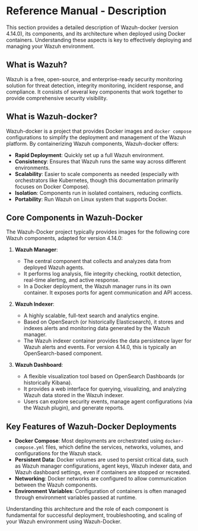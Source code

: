 # Reference Manual - Description

This section provides a detailed description of Wazuh-docker (version 4.14.0), its components, and its architecture when deployed using Docker containers. Understanding these aspects is key to effectively deploying and managing your Wazuh environment.

## What is Wazuh?

Wazuh is a free, open-source, and enterprise-ready security monitoring solution for threat detection, integrity monitoring, incident response, and compliance. It consists of several key components that work together to provide comprehensive security visibility.

## What is Wazuh-docker?

Wazuh-docker is a project that provides Docker images and `docker compose` configurations to simplify the deployment and management of the Wazuh platform. By containerizing Wazuh components, Wazuh-docker offers:

-   **Rapid Deployment**: Quickly set up a full Wazuh environment.
-   **Consistency**: Ensures that Wazuh runs the same way across different environments.
-   **Scalability**: Easier to scale components as needed (especially with orchestrators like Kubernetes, though this documentation primarily focuses on Docker Compose).
-   **Isolation**: Components run in isolated containers, reducing conflicts.
-   **Portability**: Run Wazuh on Linux system that supports Docker.

## Core Components in Wazuh-Docker

The Wazuh-Docker project typically provides images for the following core Wazuh components, adapted for version 4.14.0:

1.  **Wazuh Manager**:
    -   The central component that collects and analyzes data from deployed Wazuh agents.
    -   It performs log analysis, file integrity checking, rootkit detection, real-time alerting, and active response.
    -   In a Docker deployment, the Wazuh manager runs in its own container. It exposes ports for agent communication and API access.

2.  **Wazuh Indexer**:
    -   A highly scalable, full-text search and analytics engine.
    -   Based on OpenSearch (or historically Elasticsearch), it stores and indexes alerts and monitoring data generated by the Wazuh manager.
    -   The Wazuh indexer container provides the data persistence layer for Wazuh alerts and events. For version 4.14.0, this is typically an OpenSearch-based component.

3.  **Wazuh Dashboard**:
    -   A flexible visualization tool based on OpenSearch Dashboards (or historically Kibana).
    -   It provides a web interface for querying, visualizing, and analyzing Wazuh data stored in the Wazuh indexer.
    -   Users can explore security events, manage agent configurations (via the Wazuh plugin), and generate reports.

## Key Features of Wazuh-Docker Deployments

-   **Docker Compose**: Most deployments are orchestrated using `docker-compose.yml` files, which define the services, networks, volumes, and configurations for the Wazuh stack.
-   **Persistent Data**: Docker volumes are used to persist critical data, such as Wazuh manager configurations, agent keys, Wazuh indexer data, and Wazuh dashboard settings, even if containers are stopped or recreated.
-   **Networking**: Docker networks are configured to allow communication between the Wazuh components.
-   **Environment Variables**: Configuration of containers is often managed through environment variables passed at runtime.

Understanding this architecture and the role of each component is fundamental for successful deployment, troubleshooting, and scaling of your Wazuh environment using Wazuh-Docker.

